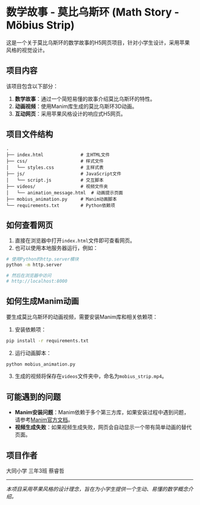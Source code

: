 # 数学故事 - 莫比乌斯环 (Math Story - Möbius Strip)

这是一个关于莫比乌斯环的数学故事的H5网页项目，针对小学生设计，采用苹果风格的视觉设计。

## 项目内容

该项目包含以下部分：

1. **数学故事**：通过一个简短易懂的故事介绍莫比乌斯环的特性。
2. **动画视频**：使用Manim库生成的莫比乌斯环3D动画。
3. **互动网页**：采用苹果风格设计的响应式H5网页。

## 项目文件结构

```
.
├── index.html              # 主HTML文件
├── css/                    # 样式文件
│   └── styles.css          # 主样式表
├── js/                     # JavaScript文件
│   └── script.js           # 交互脚本
├── videos/                 # 视频文件夹
│   └── animation_message.html  # 动画提示页面
├── mobius_animation.py     # Manim动画脚本
└── requirements.txt        # Python依赖项
```

## 如何查看网页

1. 直接在浏览器中打开`index.html`文件即可查看网页。
2. 也可以使用本地服务器运行，例如：

```bash
# 使用Python的http.server模块
python -m http.server

# 然后在浏览器中访问
# http://localhost:8000
```

## 如何生成Manim动画

要生成莫比乌斯环的动画视频，需要安装Manim库和相关依赖项：

1. 安装依赖项：
```bash
pip install -r requirements.txt
```

2. 运行动画脚本：
```bash
python mobius_animation.py
```

3. 生成的视频将保存在`videos`文件夹中，命名为`mobius_strip.mp4`。

## 可能遇到的问题

- **Manim安装问题**：Manim依赖于多个第三方库，如果安装过程中遇到问题，请参考[Manim官方文档](https://docs.manim.community/en/stable/installation.html)。
- **视频生成失败**：如果视频生成失败，网页会自动显示一个带有简单动画的替代页面。

## 项目作者

大同小学 三年3班 蔡睿哲

---

*本项目采用苹果风格的设计理念，旨在为小学生提供一个生动、易懂的数学概念介绍。* 